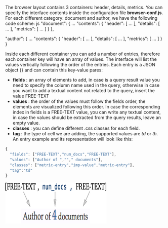 The browser layout contains 3 containers: header, details, metrics. 
You can specify the interface contents inside the configuration file **browser-conf.js**. For each different category: document and author, we have the following code scheme:
js
"document": {
        ...
        "contents": {
          "header": [ ... ],
          "details": [ ... ],
          "metrics": [ ... ]
        }
  },
  
  "author": {
        ...
        "contents": {
          "header": [ ... ],
          "details": [ ... ],
          "metrics": [ ... ]
        }
  }


Inside each different container you can add a number of entries, therefore each container key will have an array of values. 
The interface will list the values vertically following the order of the entries. Each entry is a JSON object {} and can contain this key-value pares:
* **fields** : an array of elements to add, in case is a query result value you need to specify the column name used in the query,
otherwise in case you want to add a textual content not related to the query, insert the value FREE-TEXT
* **values** : the order of the values must follow the fields order, the elements are visualized following this order. In case the corresponding index in fields is a FREE-TEXT value, 
you can write any textual content, in case the values should be extracted from the query results, leave an empty value.
* **classes** : you can define different .css classes for each field.
* **tag** : the type of cell we are adding, the supported values are *td* or *th*.  
An entry example and its representation will look like this:
```js
{
  "fields": ["FREE-TEXT","num_docs","FREE-TEXT"], 
  "values": ["Author of ",""," documents"], 
  "classes": ["metric-entry","imp-value","metric-entry"],  
  "tag":"td"
}
```
<img src="images/example-entry.png" height = "130" width= "320"/>


